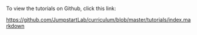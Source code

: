 To view the tutorials on Github, click this link:

https://github.com/JumpstartLab/curriculum/blob/master/tutorials/index.markdown
